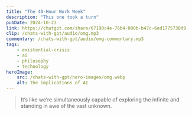 ```yaml
---
title: "The 40-Hour Work Week"
description: "This one took a turn"
pubDate: 2024-10-23
link: https://chatgpt.com/share/67190c4e-76b4-800b-b47c-6ed1775730d9
clip: /chats-with-gpt/audio/omg.mp3
commentary: /chats-with-gpt/audio/omg-commentary.mp3
tags:
    - existential-crisis
    - ai
    - philosophy
    - technology
heroImage:
    src: /chats-with-gpt/hero-images/omg.webp
    alt: The implications of AI
---
```


> It’s like we’re simultaneously capable of exploring the infinite and standing in awe of the vast unknown.
